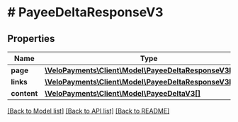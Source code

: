 # # PayeeDeltaResponseV3

## Properties

Name | Type | Description | Notes
------------ | ------------- | ------------- | -------------
**page** | [**\VeloPayments\Client\Model\PayeeDeltaResponseV3Page**](PayeeDeltaResponseV3Page.md) |  | [optional]
**links** | [**\VeloPayments\Client\Model\PayeeDeltaResponseV3Links[]**](PayeeDeltaResponseV3Links.md) |  | [optional]
**content** | [**\VeloPayments\Client\Model\PayeeDeltaV3[]**](PayeeDeltaV3.md) |  | [optional]

[[Back to Model list]](../../README.md#models) [[Back to API list]](../../README.md#endpoints) [[Back to README]](../../README.md)
